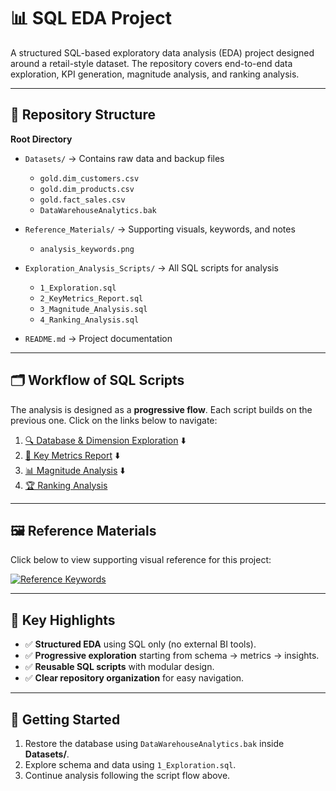 # 📊 SQL EDA Project

A structured SQL-based exploratory data analysis (EDA) project designed around a retail-style dataset. 
The repository covers end-to-end data exploration, KPI generation, magnitude analysis, and ranking analysis.

---

## 📂 Repository Structure

**Root Directory**
- `Datasets/` → Contains raw data and backup files  
  - `gold.dim_customers.csv`
  - `gold.dim_products.csv`
  - `gold.fact_sales.csv`
  - `DataWarehouseAnalytics.bak`

- `Reference_Materials/` → Supporting visuals, keywords, and notes  
  - `analysis_keywords.png`

- `Exploration_Analysis_Scripts/` → All SQL scripts for analysis  
  - `1_Exploration.sql`  
  - `2_KeyMetrics_Report.sql`  
  - `3_Magnitude_Analysis.sql`  
  - `4_Ranking_Analysis.sql`

- `README.md` → Project documentation

---

## 🗂️ Workflow of SQL Scripts

The analysis is designed as a **progressive flow**. Each script builds on the previous one. Click on the links below to navigate:

1. [🔍 Database & Dimension Exploration](Exploration_Analysis_Scripts/1_Exploration.sql)
   ⬇️
2. [📑 Key Metrics Report](Exploration_Analysis_Scripts/2_KeyMetrics_Report.sql)
   ⬇️
3. [📊 Magnitude Analysis](Exploration_Analysis_Scripts/3_Magnitude_Analysis.sql)
   ⬇️
4. [🏆 Ranking Analysis](Exploration_Analysis_Scripts/4_Ranking_Analysis.sql)

---

## 🖼️ Reference Materials

Click below to view supporting visual reference for this project:

[![Reference Keywords](Reference_Materials/analysis_keywords.png)](Reference_Materials/)

---

## 📌 Key Highlights

- ✅ **Structured EDA** using SQL only (no external BI tools).
- ✅ **Progressive exploration** starting from schema → metrics → insights.
- ✅ **Reusable SQL scripts** with modular design.
- ✅ **Clear repository organization** for easy navigation.

---

## 🚀 Getting Started

1. Restore the database using `DataWarehouseAnalytics.bak` inside **Datasets/**.  
2. Explore schema and data using `1_Exploration.sql`.  
3. Continue analysis following the script flow above.
  
